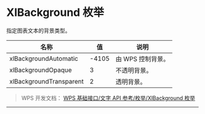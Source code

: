 # XlBackground 枚举

指定图表文本的背景类型。

| 名称                    | 值    | 说明              |
|-------------------------|-------|-------------------|
| xlBackgroundAutomatic   | -4105 | 由 WPS 控制背景。 |
| xlBackgroundOpaque      | 3     | 不透明背景。      |
| xlBackgroundTransparent | 2     | 透明背景。        |

> WPS 开发文档： [WPS 基础接口/文字 API 参考/枚举/XlBackground 枚举](https://qn.cache.wpscdn.cn/encs/doc/office_v19/topics/WPS%20%E5%9F%BA%E7%A1%80%E6%8E%A5%E5%8F%A3/%E6%96%87%E5%AD%97%20API%20%E5%8F%82%E8%80%83/%E6%9E%9A%E4%B8%BE/XlBackground%20%E6%9E%9A%E4%B8%BE.html)

------------------------------------------------------------------------

